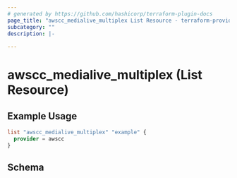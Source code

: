```yaml
---
# generated by https://github.com/hashicorp/terraform-plugin-docs
page_title: "awscc_medialive_multiplex List Resource - terraform-provider-awscc"
subcategory: ""
description: |-
  
---
```


# awscc_medialive_multiplex (List Resource)



## Example Usage

```terraform
list "awscc_medialive_multiplex" "example" {
  provider = awscc
}
```

<!-- schema generated by tfplugindocs -->
## Schema
